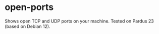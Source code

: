 # open-ports
Shows open TCP and UDP ports on your machine. Tested on Pardus 23 (based on Debian 12).

